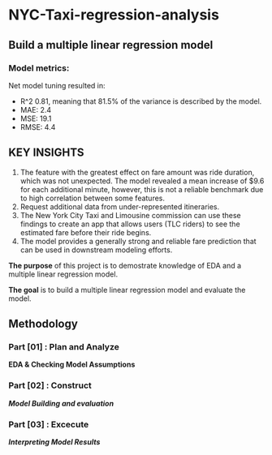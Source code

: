 # NYC-Taxi-regression-analysis

## Build a multiple linear regression model
### Model metrics:
Net model tuning resulted in:
- R^2 0.81, meaning that 81.5% of the variance is described by the model.
- MAE: 2.4
- MSE: 19.1
- RMSE: 4.4

## KEY INSIGHTS
1. The feature with the greatest effect on fare amount was ride duration, which was not unexpected. The model revealed a mean increase of $9.6 for each additional minute, however, this is not a reliable benchmark due to high correlation between some features.
2. Request additional data from under-represented itineraries.
3. The New York City Taxi and Limousine commission can use these findings to create an app that allows users (TLC riders) to see the estimated fare before their ride begins.
4. The model provides a generally strong and reliable fare prediction that can be used in downstream modeling efforts.



**The purpose** of this project is to demostrate knowledge of EDA and a multiple linear regression model.

**The goal** is to build a multiple linear regression model and evaluate the model.

## Methodology
### Part [01] : Plan and Analyze
**EDA & Checking Model Assumptions**

### Part [02] : Construct
***Model Building and evaluation***

### Part [03] : Excecute
***Interpreting Model Results***
